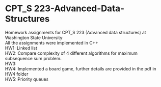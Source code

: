 # CPT_S 223-Advanced-Data-Structures <br/>
Homework assignments for CPT_S 223 (Advanced data structures) at Washington State University <br/>
All the assignments were implemented in C++ <br/>
HW1: Linked list <br/>
HW2: Compare complexity of 4 different algorithms for maximum subsequence sum problem. <br/>
HW3: <br/>
HW4: Implemented a board game, further details are provided in the pdf in HW4 folder<br/>
HW5: Priority queues<br/>
